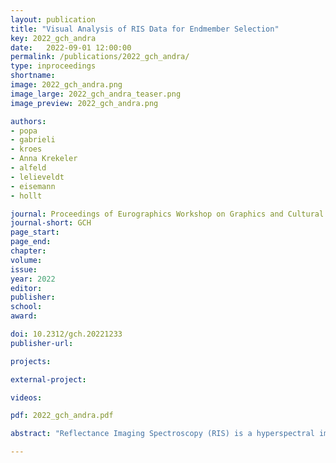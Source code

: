 ```yaml
---
layout: publication
title: "Visual Analysis of RIS Data for Endmember Selection"
key: 2022_gch_andra
date:   2022-09-01 12:00:00
permalink: /publications/2022_gch_andra/
type: inproceedings
shortname: 
image: 2022_gch_andra.png
image_large: 2022_gch_andra_teaser.png
image_preview: 2022_gch_andra.png

authors:
- popa
- gabrieli
- kroes
- Anna Krekeler
- alfeld
- lelieveldt
- eisemann
- hollt

journal: Proceedings of Eurographics Workshop on Graphics and Cultural Heritage Short Papers
journal-short: GCH
page_start: 
page_end: 
chapter:
volume: 
issue: 
year: 2022
editor:
publisher:
school:
award:

doi: 10.2312/gch.20221233
publisher-url:

projects:

external-project:

videos:

pdf: 2022_gch_andra.pdf

abstract: "Reflectance Imaging Spectroscopy (RIS) is a hyperspectral imaging technique used for investigating the molecular composition of materials. It can help identify pigments used in a painting, which are relevant information for art conservation and history. For every scanned pixel, a reflectance spectrum is obtained and domain experts look for pure representative spectra, called endmembers, which could indicate the presence of particular pigments. However, the identification of endmembers can be a lengthy process, which requires domain experts to manually select pixels and visually inspect multiple spectra in order to find accurate endmembers that belong to the historical context of an investigated painting. We propose an integrated interactive visual-analysis workflow, that combines dimensionality reduction and linked visualizations to identify and inspect endmembers. Here, we present initial results, obtained in collaboration with domain experts."

---
```

